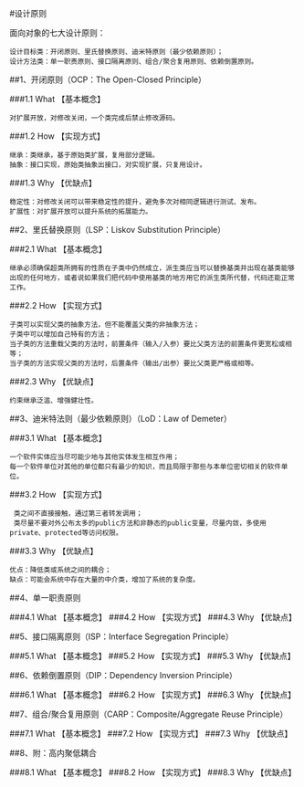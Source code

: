 #设计原则

面向对象的七大设计原则：
    
    设计目标类：开闭原则、里氏替换原则、迪米特原则（最少依赖原则）；
    设计方法类：单一职责原则、接口隔离原则、组合/聚合复用原则、依赖倒置原则。

##1、开闭原则（OCP：The Open-Closed Principle）

###1.1 What 【基本概念】
    
    对扩展开放，对修改关闭，一个类完成后禁止修改源码。
        
###1.2 How  【实现方式】

    继承：类继承，基于原始类扩展，复用部分逻辑。
    抽象：接口实现，原始类抽象出接口，对实现扩展，只复用设计。
    
###1.3 Why  【优缺点】

    稳定性：对修改关闭可以带来稳定性的提升，避免多次对相同逻辑进行测试、发布。
    扩展性：对扩展开放可以提升系统的拓展能力。 
    
##2、里氏替换原则（LSP：Liskov Substitution Principle）

###2.1 What 【基本概念】

    继承必须确保超类所拥有的性质在子类中仍然成立，派生类应当可以替换基类并出现在基类能够出现的任何地方，或者说如果我们把代码中使用基类的地方用它的派生类所代替，代码还能正常工作。
    
###2.2 How  【实现方式】

    子类可以实现父类的抽象方法，但不能覆盖父类的非抽象方法；
    子类中可以增加自己特有的方法；
    当子类的方法重载父类的方法时，前置条件（输入/入参）要比父类方法的前置条件更宽松或相等；
    当子类的方法实现父类的方法时，后置条件（输出/出参）要比父类更严格或相等。
    
###2.3 Why  【优缺点】
    
    约束继承泛滥、增强健壮性。

##3、迪米特法则（最少依赖原则）（LoD：Law of Demeter）

###3.1 What 【基本概念】

    一个软件实体应当尽可能少地与其他实体发生相互作用；
    每一个软件单位对其他的单位都只有最少的知识，而且局限于那些与本单位密切相关的软件单位。
    
###3.2 How  【实现方式】

     类之间不直接接触，通过第三者转发调用；
     类尽量不要对外公布太多的public方法和非静态的public变量，尽量内敛，多使用private、protected等访问权限。
    

###3.3 Why  【优缺点】

    优点：降低类或系统之间的耦合；
    缺点：可能会系统中存在大量的中介类，增加了系统的复杂度。

##4、单一职责原则

###4.1 What 【基本概念】
###4.2 How  【实现方式】
###4.3 Why  【优缺点】

##5、接口隔离原则（ISP：Interface Segregation Principle）

###5.1 What 【基本概念】
###5.2 How  【实现方式】
###5.3 Why  【优缺点】

##6、依赖倒置原则（DIP：Dependency Inversion Principle）

###6.1 What 【基本概念】
###6.2 How  【实现方式】
###6.3 Why  【优缺点】

##7、组合/聚合复用原则（CARP：Composite/Aggregate Reuse Principle）

###7.1 What 【基本概念】
###7.2 How  【实现方式】
###7.3 Why  【优缺点】

##8、附：高内聚低耦合

###8.1 What 【基本概念】
###8.2 How  【实现方式】
###8.3 Why  【优缺点】
